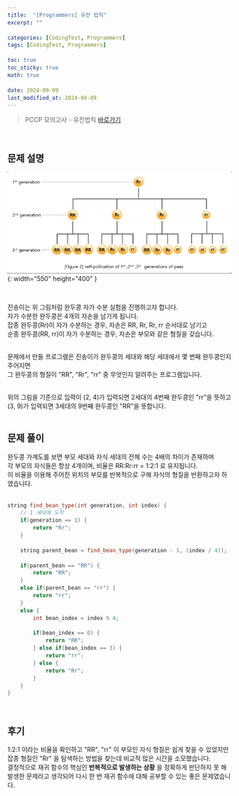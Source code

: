 ```yaml
---
title:  "[Programmers] 유전 법칙"
excerpt: ""

categories: [CodingTest, Programmers]
tags: [CodingTest, Programmers]

toc: true
toc_sticky: true
math: true
 
date: 2024-09-09
last_modified_at: 2024-09-09
---
```


> PCCP 모의고사 - 유전법칙 [바로가기](https://school.programmers.co.kr/learn/courses/15008/lessons/121685)  

<br/>

## 문제 설명

![자가 수분 유전 가계도](/assets/img/Programmers/유전법칙.JPG){: width="550" height="400" }  

<br/>

진송이는 위 그림처럼 완두콩 자가 수분 실험을 진행하고자 합니다.  
자가 수분한 완두콩은 4개의 자손을 남기게 됩니다.  
잡종 완두콩(Rr)이 자가 수분하는 경우, 자손은 RR, Rr, Rr, rr 순서대로 남기고  
순종 완두콩(RR, rr)이 자가 수분하는 경우, 자손은 부모와 같은 형질을 갖습니다.  
<br/>

문제에서 만들 프로그램은 진송이가 완두콩의 세대와 해당 세대에서 몇 번째 완두콩인지 주어지면  
그 완두콩의 형질이 "RR", "Rr", "rr" 중 무엇인지 알려주는 프로그램입니다.  
<br/>

위의 그림을 기준으로 입력이 (2, 4)가 입력되면 2세대의 4번째 완두콩인 "rr"을 뜻하고  
(3, 9)가 입력되면 3세대의 9번째 완두콩인 "RR"을 뜻합니다.  
<br/>

## 문제 풀이

완두콩 가계도를 보면 부모 세대와 자식 세대의 전체 수는 4배의 차이가 존재하며  
각 부모의 자식들은 항상 4개이며, 비율은 RR:Rr:rr = 1:2:1 로 유지됩니다.  
이 비율을 이용해 주어진 위치의 부모를 반복적으로 구해 자식의 형질을 반환하고자 하였습니다.  
<br/>

```c++
string find_bean_type(int generation, int index) {
    // 1 세대에 도착
    if(generation == 1) {
        return "Rr";
    }

    string parent_bean = find_bean_type(generation - 1, (index / 4));

    if(parent_bean == "RR") {
        return "RR";
    }
    else if(parent_bean == "rr") {
        return "rr";
    }
    else {
        int bean_index = index % 4;
        
        if(bean_index == 0) {
            return "RR";
        } else if(bean_index == 3) {
            return "rr";
        } else {
            return "Rr";
        }
    }
}
```

<br/>

## 후기

1:2:1 이라는 비율을 확인하고 "RR", "rr" 이 부모인 자식 형질은 쉽게 찾을 수 있었지만  
잡종 형질인 "Rr" 을 탐색하는 방법을 찾는데 비교적 많은 시간을 소모했습니다.  
결정적으로 재귀 함수의 핵심인 **반복적으로 발생하는 상황** 을 정확하게 판단하지 못 해  
발생한 문제라고 생각되어 다시 한 번 재귀 함수에 대해 공부할 수 있는 좋은 문제였습니다.  
<br/>
